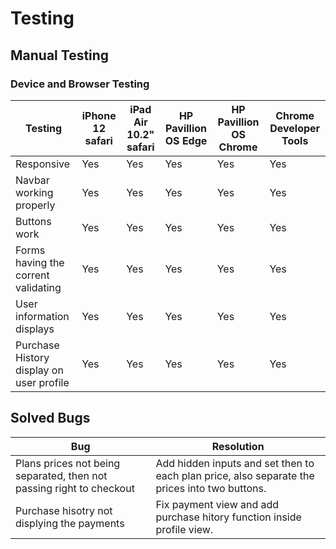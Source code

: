 # Testing

## Manual Testing

### Device and Browser Testing

|**Testing**|**iPhone 12 safari**|**iPad Air 10.2" safari**|**HP Pavillion OS Edge**|**HP Pavillion OS Chrome**|**Chrome Developer Tools**|
|-----|-----|-----|-----|-----|-----|
|Responsive|Yes|Yes|Yes|Yes|Yes|
|Navbar working properly|Yes|Yes|Yes|Yes|Yes|
|Buttons work|Yes|Yes|Yes|Yes|Yes|
|Forms having the corrent validating|Yes|Yes|Yes|Yes|Yes|
|User information displays|Yes|Yes|Yes|Yes|Yes|
|Purchase History display on user profile|Yes|Yes|Yes|Yes|Yes|

## Solved Bugs

|**Bug**|**Resolution**|
|-----|-----|
|Plans prices not being separated, then not passing right to checkout| Add hidden inputs and set then to each plan price, also separate the prices into two buttons.
|Purchase hisotry not displying the payments| Fix payment view and add purchase hitory function inside profile view.